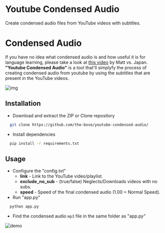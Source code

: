 # Youtube Condensed Audio
Create condensed audio files from YouTube videos with subtitles.

# Condensed Audio
If you have no idea what condensed audio is and how useful it is for language learning, please take a look at [this video](https://www.youtube.com/watch?v=QOLTeO-uCYU) by Matt vs. Japan.
**"Youtube Condensed Audio"** is a tool that'll simplyfy the process of creating condensed audio from youtube by using the subtitles that are present in the YouTube videos.

![img](https://imgur.com/RPmsqUA.png)

## Installation
* Download and extract the ZIP or Clone repository
```sh
  git clone https://github.com/the-bose/youtube-condensed-audio/
```
* Install dependencies
```sh
  pip install -r requirements.txt
```

## Usage
* Configure the "config.txt"
  * **link** - Link to the YouTube video/playlist.
  * **exclude_no_sub** - (true/false) Neglects/Downloads videos with no subs.
  * **speed** - Speed of the final condensed audio (1.00 = Normal Speed).
* Run "app.py"
```sh
  python app.py
```
* Find the condensed audio ```mp3``` file in the same folder as "app.py"

![demo](http://i.imgur.com/SFOtDsyh.gif)
